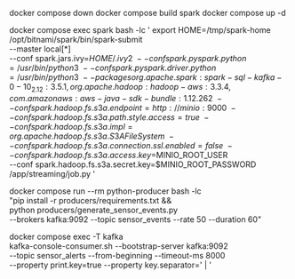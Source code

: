 docker compose down
docker compose build spark
docker compose up -d



<!-- 2) Start the Spark streaming job (keep this terminal open) -->

docker compose exec spark bash -lc '
  export HOME=/tmp/spark-home
  /opt/bitnami/spark/bin/spark-submit \
    --master local[*] \
    --conf spark.jars.ivy=$HOME/.ivy2 \
    --conf spark.pyspark.python=/usr/bin/python3 \
    --conf spark.pyspark.driver.python=/usr/bin/python3 \
    --packages org.apache.spark:spark-sql-kafka-0-10_2.12:3.5.1,org.apache.hadoop:hadoop-aws:3.3.4,com.amazonaws:aws-java-sdk-bundle:1.12.262 \
    --conf spark.hadoop.fs.s3a.endpoint=http://minio:9000 \
    --conf spark.hadoop.fs.s3a.path.style.access=true \
    --conf spark.hadoop.fs.s3a.impl=org.apache.hadoop.fs.s3a.S3AFileSystem \
    --conf spark.hadoop.fs.s3a.connection.ssl.enabled=false \
    --conf spark.hadoop.fs.s3a.access.key=$MINIO_ROOT_USER \
    --conf spark.hadoop.fs.s3a.secret.key=$MINIO_ROOT_PASSWORD \
    /app/streaming/job.py
'



<!-- 3) Produce fresh events while Spark is running -->
docker compose run --rm python-producer bash -lc \
  "pip install -r producers/requirements.txt && \
   python producers/generate_sensor_events.py \
     --brokers kafka:9092 --topic sensor_events --rate 50 --duration 60"


<!-- 4) Read the alerts -->
docker compose exec -T kafka \
  kafka-console-consumer.sh --bootstrap-server kafka:9092 \
  --topic sensor_alerts --from-beginning --timeout-ms 8000 \
  --property print.key=true --property key.separator=' | '

